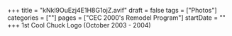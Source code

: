 +++
title = "kNkl9OuEzj4E1H8G1ojZ.avif"
draft = false
tags = ["Photos"]
categories = [""]
pages = ["CEC 2000's Remodel Program"]
startDate = ""
+++
1st Cool Chuck Logo (October 2003 - 2004)
